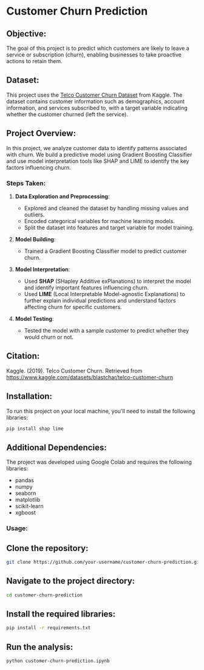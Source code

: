 # Customer Churn Prediction

## Objective:
The goal of this project is to predict which customers are likely to leave a service or subscription (churn), enabling businesses to take proactive actions to retain them.

## Dataset:
This project uses the [Telco Customer Churn Dataset](https://www.kaggle.com/datasets/blastchar/telco-customer-churn) from Kaggle. The dataset contains customer information such as demographics, account information, and services subscribed to, with a target variable indicating whether the customer churned (left the service).

## Project Overview:
In this project, we analyze customer data to identify patterns associated with churn. We build a predictive model using Gradient Boosting Classifier and use model interpretation tools like SHAP and LIME to identify the key factors influencing churn.

### Steps Taken:
1. **Data Exploration and Preprocessing**:
   - Explored and cleaned the dataset by handling missing values and outliers.
   - Encoded categorical variables for machine learning models.
   - Split the dataset into features and target variable for model training.

2. **Model Building**:
   - Trained a Gradient Boosting Classifier model to predict customer churn.

3. **Model Interpretation**:
   - Used **SHAP** (SHapley Additive exPlanations) to interpret the model and identify important features influencing churn.
   - Used **LIME** (Local Interpretable Model-agnostic Explanations) to further explain individual predictions and understand factors affecting churn for specific customers.

4. **Model Testing**:
   - Tested the model with a sample customer to predict whether they would churn or not.

## Citation:
Kaggle. (2019). Telco Customer Churn. Retrieved from https://www.kaggle.com/datasets/blastchar/telco-customer-churn

## Installation:
To run this project on your local machine, you'll need to install the following libraries:

```bash
pip install shap lime
```
## Additional Dependencies:
The project was developed using Google Colab and requires the following libraries:

   - pandas
   - numpy
   - seaborn
   - matplotlib
   - scikit-learn
   - xgboost 

### Usage:

## Clone the repository:

```bash
git clone https://github.com/your-username/customer-churn-prediction.git
```

## Navigate to the project directory:

```bash
cd customer-churn-prediction
```

## Install the required libraries:

```bash
pip install -r requirements.txt
```

## Run the analysis:
```bash
python customer-churn-prediction.ipynb
```
